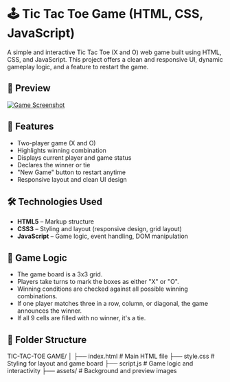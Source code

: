 # 🕹️ Tic Tac Toe Game (HTML, CSS, JavaScript)

A simple and interactive Tic Tac Toe (X and O) web game built using HTML, CSS, and JavaScript. This project offers a clean and responsive UI, dynamic gameplay logic, and a feature to restart the game.

## 📸 Preview
[![Game Screenshot](./assets/ScreenshotOfTic_tac_toe.png)](./assets/ScreenshotOfTic_tac_toe.png)


## 🚀 Features

- Two-player game (X and O)
- Highlights winning combination
- Displays current player and game status
- Declares the winner or tie
- "New Game" button to restart anytime
- Responsive layout and clean UI design

## 🛠️ Technologies Used

- **HTML5** – Markup structure
- **CSS3** – Styling and layout (responsive design, grid layout)
- **JavaScript** – Game logic, event handling, DOM manipulation

## 🧠 Game Logic

- The game board is a 3x3 grid.
- Players take turns to mark the boxes as either "X" or "O".
- Winning conditions are checked against all possible winning combinations.
- If one player matches three in a row, column, or diagonal, the game announces the winner.
- If all 9 cells are filled with no winner, it's a tie.

## 📁 Folder Structure

TIC-TAC-TOE GAME/
│
├── index.html # Main HTML file
├── style.css # Styling for layout and game board
├── script.js # Game logic and interactivity
├── assets/ # Background and preview images
